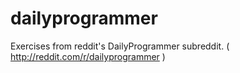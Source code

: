 dailyprogrammer
===============

Exercises from reddit's DailyProgrammer subreddit. ( http://reddit.com/r/dailyprogrammer )

